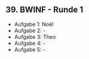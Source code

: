## 39. BWINF - Runde 1

- Aufgabe 1: Noél
- Aufgabe 2: -
- Aufgabe 3: Theo
- Aufgabe 4: -
- Aufgabe 5: -
